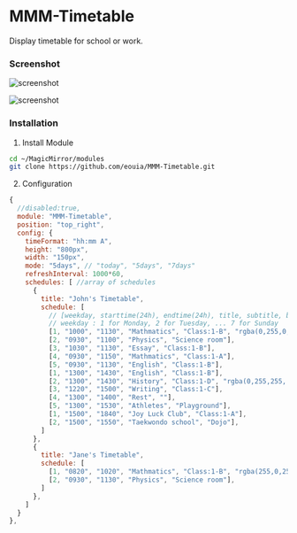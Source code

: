 # MMM-Timetable
Display timetable for school or work.

### Screenshot
![screenshot](https://github.com/eouia/MMM-Timetable/blob/master/ttable_1.png?raw=true)

![screenshot](https://github.com/eouia/MMM-Timetable/blob/master/ttable_2.png?raw=true)


### Installation

1. Install Module
```sh
cd ~/MagicMirror/modules
git clone https://github.com/eouia/MMM-Timetable.git
```

2. Configuration
```javascript
{
  //disabled:true,
  module: "MMM-Timetable",
  position: "top_right",
  config: {
    timeFormat: "hh:mm A",
    height: "800px",
    width: "150px",
    mode: "5days", // "today", "5days", "7days"
    refreshInterval: 1000*60,
    schedules: [ //array of schedules
      {
        title: "John's Timetable",
        schedule: [
          // [weekday, starttime(24h), endtime(24h), title, subtitle, backgroundColor]
          // weekday : 1 for Monday, 2 for Tuesday, ... 7 for Sunday
          [1, "1000", "1130", "Mathmatics", "Class:1-B", "rgba(0,255,0, 0.5)"],
          [2, "0930", "1100", "Physics", "Science room"],
          [3, "1030", "1130", "Essay", "Class:1-B"],
          [4, "0930", "1150", "Mathmatics", "Class:1-A"],
          [5, "0930", "1130", "English", "Class:1-B"],
          [1, "1300", "1430", "English", "Class:1-B"],
          [2, "1300", "1430", "History", "Class:1-D", "rgba(0,255,255, 0.5)"],
          [3, "1220", "1500", "Writing", "Class:1-C"],
          [4, "1300", "1400", "Rest", ""],
          [5, "1300", "1530", "Athletes", "Playground"],
          [1, "1500", "1840", "Joy Luck Club", "Class:1-A"],
          [2, "1500", "1550", "Taekwondo school", "Dojo"],
        ]
      },
      {
        title: "Jane's Timetable",
        schedule: [
          [1, "0820", "1020", "Mathmatics", "Class:1-B", "rgba(255,0,255, 0.5)"],
          [2, "0930", "1130", "Physics", "Science room"],
        ]
      },
    ]
  }
},

```
